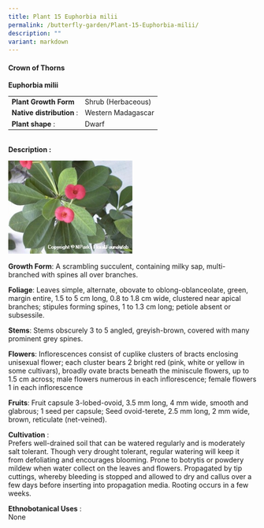 ```yaml
---
title: Plant 15 Euphorbia milii
permalink: /butterfly-garden/Plant-15-Euphorbia-milii/
description: ""
variant: markdown
---
```

#### **Crown of Thorns**


**Euphorbia milii**  
  

|                        |                        |
|------------------------|------------------------|
|    **Plant Growth Form**   |     Shrub (Herbaceous) |
|  **Native distribution** : |     Western Madagascar |
|      **Plant shape** :     |     Dwarf              |
  
  
&nbsp;  
**Description :**  
  
<img style="width:50%;height:50%" src="/images/Butterfly%20Garden/B15.png">

**Growth Form**: A scrambling succulent, containing milky sap, multi-branched with spines all over branches.

**Foliage**: Leaves simple, alternate, obovate to oblong-oblanceolate, green, margin entire, 1.5 to 5 cm long, 0.8 to 1.8 cm wide, clustered near apical branches; stipules forming spines, 1 to 1.3 cm long; petiole absent or subsessile.

**Stems**: Stems obscurely 3 to 5 angled, greyish-brown, covered with many prominent grey spines.

**Flowers**: Inflorescences consist of cuplike clusters of bracts enclosing unisexual flower; each cluster bears 2 bright red (pink, white or yellow in some cultivars), broadly ovate bracts beneath the miniscule flowers, up to 1.5 cm across; male flowers numerous in each inflorescence; female flowers 1 in each inflorescence

**Fruits**: Fruit capsule 3-lobed-ovoid, 3.5 mm long, 4 mm wide, smooth and glabrous; 1 seed per capsule; Seed ovoid-terete, 2.5 mm long, 2 mm wide, brown, reticulate (net-veined).

  

**Cultivation**&nbsp;:  
Prefers well-drained soil that can be watered regularly and is moderately salt tolerant. Though very drought tolerant, regular watering will keep it from defoliating and encourages blooming. Prone to botrytis or powdery mildew when water collect on the leaves and flowers. Propagated by tip cuttings, whereby bleeding is stopped and allowed to dry and callus over a few days before inserting into propagation media. Rooting occurs in a few weeks.

**Ethnobotanical Uses**&nbsp;:  
None